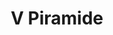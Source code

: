 ---
title: V Piramide

mediaPath: /videos/p_09_tha1313-1080p.mp4
mediaPosition:  [296129.86820310395,4633857.526811792,129.11260190597346]
mediaRotation:  [0.33983239311468716,-0.6736811109499271,-0.5859257897265207,0.295565008538849]
mediaScale: 1
cameraFOV: 38

cameraPosition:  [296127.00092459226,4633859.645660715,128.61340938441583]
cameraTarget:  [296130.71252690523,4633856.902877084,129.25959848327474]
# Pair of camera points and targets: [final point], ... , [entrance point]
cameraPath: [
    [[],[]]
]

animationEntry: 
---